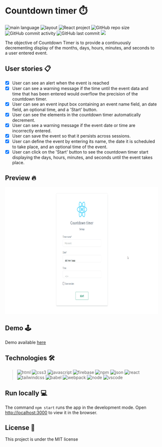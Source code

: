 # Countdown timer :stopwatch:
![main language](https://img.shields.io/static/v1?label=language&message=Javascript&logo=javascript&color=yellow)
![layout](https://img.shields.io/static/v1?label=layout&message=TailwindCSS&logo=tailwindcss&color=green)
![React project](https://img.shields.io/static/v1?label=framework&message=React&logo=react&color=blue)
![GitHub repo size](https://img.shields.io/github/repo-size/neemiassgc/front-end)
![GitHub commit activity](https://img.shields.io/github/commit-activity/w/neemiassgc/countdown-timer)
![GitHub last commit](https://img.shields.io/github/last-commit/neemiassgc/countdown-timer)
<a href="https://reactcountdown.web.app">
  <img src="https://img.shields.io/static/v1?label=host&message=Firebase&color=orange&logo=firebase"/>
</a>

The objective of Countdown Timer is to provide a continuously decrementing display of the months, days, hours, minutes, and seconds to a user entered event.

## User stories :clipboard:
- [x] User can see an alert when the event is reached
- [x] User can see a warning message if the time until the event data and time that has been entered would overflow the precision of the countdown timer.
- [x] User can see an event input box containing an event name field, an date field, an optional time, and a 'Start' button.
- [x] User can see the elements in the countdown timer automatically decrement.
- [x] User can see a warning message if the event date or time are incorrectly entered.
- [x] User can save the event so that it persists across sessions.
- [x] User can define the event by entering its name, the date it is scheduled to take place, and an optional time of the event.
- [x] User can click on the 'Start' button to see the countdown timer start displaying the days, hours, minutes, and seconds until the event takes place.

## Preview :fire:
<img src="./countdown-preview.gif" width="800" height="420"/>

## Demo :joystick:
Demo available [here](https://reactcountdown.web.app/)

## Technologies :hammer_and_wrench:
> <img height="42" alt="html" width="42" src="https://static-content-c7a9e.firebaseapp.com/icons/html5.svg"/>
> <img height="42" alt="css3" width="42" src="https://static-content-c7a9e.firebaseapp.com/icons/css3.svg"/>
> <img height="42" alt="javascript" width="42" src="https://static-content-c7a9e.firebaseapp.com/icons/javascript.svg"/>
> <img height="42" alt="firebase" width="42" src="https://static-content-c7a9e.firebaseapp.com/icons/firebase.svg"/>
> <img height="42" alt="npm" width="42" src="https://static-content-c7a9e.firebaseapp.com/icons/npm.svg"/>
> <img height="42" alt="json" width="42" src="https://static-content-c7a9e.firebaseapp.com/icons/json.svg"/>
> <img height="42" alt="react" width="42" src="https://static-content-c7a9e.firebaseapp.com/icons/react.svg"/>
> <img height="42" alt="tailwindcss" width="42" src="https://static-content-c7a9e.firebaseapp.com/icons/tailwindcss.svg"/>
> <img height="42" alt="babel" width="42" src="https://static-content-c7a9e.firebaseapp.com/icons/babel.svg"/>
> <img height="42" alt="webpack" width="42" src="https://static-content-c7a9e.firebaseapp.com/icons/webpack.svg"/>
> <img height="42" alt="node" width="42" src="https://static-content-c7a9e.firebaseapp.com/icons/nodedotjs.svg"/>
> <img height="42" alt="vscode" width="42" src="https://static-content-c7a9e.firebaseapp.com/icons/visualstudiocode.svg"/>

## Run locally :computer:
The command `npm start` runs the app in the development mode.
Open [http://localhost:3000](http://localhost:3000) to view it in the browser.

## License :memo:
This project is under the MIT license
